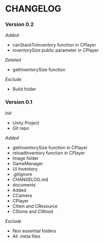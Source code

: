 # CHANGELOG

### Version 0.2


*Added*
- canStackToInventory function in CPlayer
- inventorySize public parameter in CPlayer
  

*Deleted*
- getInventorySize function


*Exclude*
- Build folder

### Version 0.1


*Init*
- Unity Project
- Git repo


*Added*
- getInventorySize function in CPlayer
- reloadInventory function in CPlayer
- Image folder
- GameManager
- UI Inventory
- .gitignore
- CHANGELOG.md
- documents
- Added 
- CCamera
- CPlayer
- CItem and CResource
- CStone and CWood


*Exclude*
- Non essential folders
- All .meta files